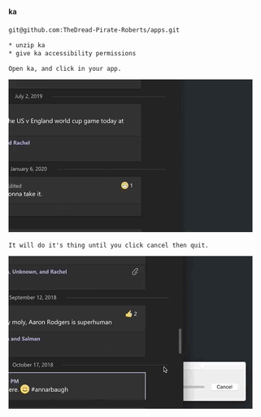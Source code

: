 #### ka

`git@github.com:TheDread-Pirate-Roberts/apps.git`

```
* unzip ka
* give ka accessibility permissions
```
```
Open ka, and click in your app.
```
![](ka-start.gif)
```
It will do it's thing until you click cancel then quit.
```
![](ka-stop.gif)